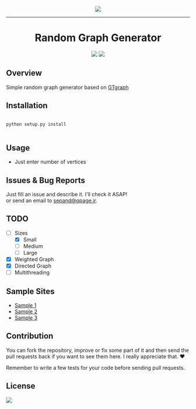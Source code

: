 
							


<div align="center">
<img src="http://www.shaghighi.ir/pyrgg/pyrgg-logo.png">
<hr/>
<h1>Random Graph Generator</h1>
<a href="https://scrutinizer-ci.com/g/sepandhaghighi/pyrgg/?branch=master"><img src="https://scrutinizer-ci.com/g/sepandhaghighi/pyrgg/badges/quality-score.png?b=master"></a>
<a href="https://scrutinizer-ci.com/g/sepandhaghighi/pyrgg/?branch=master"><img src="https://scrutinizer-ci.com/g/sepandhaghighi/pyrgg/badges/build.png?b=master"></a>
</div>				
				
## Overview
Simple random graph generator based on <a href ="http://www.cse.psu.edu/~kxm85/software/GTgraph/index.html">GTgraph</a>



## Installation ##
```python

python setup.py install
 
```


## Usage ##
- Just enter number of vertices


## Issues & Bug Reports			

Just fill an issue and describe it. I'll check it ASAP!							
or send an email to [sepand@qpage.ir](mailto:sepand@qpage.ir "sepand@qpage.ir"). 

## TODO		
- [ ] Sizes
  - [x] Small
  - [ ] Medium
  - [ ] Large
- [x] Weighted Graph
- [x] Directed Graph
- [ ] Multithreading

## Sample Sites
- [Sample 1](https://github.com/sepandhaghighi/pyrgg/blob/master/datasets/100.gr)
- [Sample 2](https://github.com/sepandhaghighi/pyrgg/blob/master/datasets/1000.gr)
- [Sample 3](https://github.com/sepandhaghighi/pyrgg/blob/master/datasets/3000.gr)


## Contribution			

You can fork the repository, improve or fix some part of it and then send the pull requests back if you want to see them here. I really appreciate that. ❤️			

Remember to write a few tests for your code before sending pull requests.  			

## License

<a href="https://github.com/sepandhaghighi/pyrgg/blob/master/LICENSE"><img src="https://img.shields.io/github/license/mashape/apistatus.svg"/></a>   